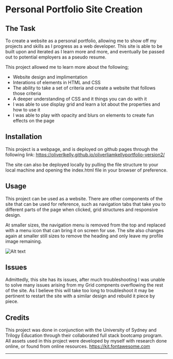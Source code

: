 # Personal Portfolio Site Creation

## The Task

To create a website as a personal portfolio, allowing me to show off my projects and skills as I progress as a web developer. This site is able to be built upon and iterated as I learn more and more, and eventually be passed out to potential employers as a pseudo resume.

This project allowed me to learn more about the following;
- Website design and implimentation
- Interations of elements in HTML and CSS
- The ability to take a set of criteria and create a website that follows those criteria
- A deeper understanding of CSS and it things you can do with it
- I was able to use display grid and learn a lot about the properties and how to use it
- I was able to play with opacity and blurs on elements to create fun effects on the page

## Installation

This project is a webpage, and is deployed on github pages through the following link:
    https://oliverlkelly.github.io/oliverliamkellyportfolio-version2/

The site can also be deployed locally by pulling the file structure to your local machine and opening the index.html file in your browser of preference.

## Usage
This project can be used as a website. There are other components of the site that can be used for reference, such as navigation tabs that take you to different parts of the page when clicked, grid structures and responsive design.

At smaller sizes, the navigation menu is removed from the top and replaced with a menu icon that can bring it on screen for use. The site also changes again at smaller still sizes to remove the heading and only leave my profile image remaining.

![Alt text](./assets/images/portfoliositeimage.png?raw=true "Screenshot of my web page")

## Issues
Admittedly, this site has its issues, after much troubleshooting I was unable to solve many issues arising from my Grid compnents overflowing the rest of the site. As I believe this will take too long to troubleshoot it may be pertinent to restart the site with a similar design and rebuild it piece by piece.

## Credits
This project was done in conjunction with the University of Sydney and Trilogy Education through their collaborated full stack bootcamp program. All assets used in this project were developed by myself with research done online, or found from online resources.
    https://kit.fontawesome.com

---
